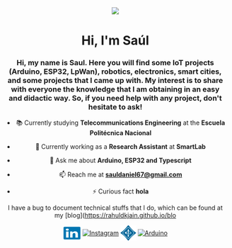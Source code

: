 <div id="header" align="center">
  <img
    src="https://media.giphy.com/media/v1.Y2lkPTc5MGI3NjExNGNkOWFmNDQ4ZjIzYTNjMDZmMTMwODU2ZTZhY2UxMDFhMDFiZDFjYiZlcD12MV9pbnRlcm5hbF9naWZzX2dpZklkJmN0PWc/fVi9toGlv0tbMm1yoF/giphy.gif"
    width="200"
  />
  <h1 align="center">Hi, I'm Saúl</h1>
  <h3 align="center">
    Hi, my name is Saul. Here you will find some IoT projects (Arduino, ESP32,
    LpWan), robotics, electronics, smart cities, and some projects that I came
    up with. My interest is to share with everyone the knowledge that I am
    obtaining in an easy and didactic way. So, if you need help with any
    project, don't hesitate to ask!
  </h3>

- 📚 Currently studying **Telecommunications Engineering** at the **Escuela Politécnica Nacional**

- 🔭 Currently working as a **Research Assistant** at **SmartLab**

- 💬 Ask me about **Arduino, ESP32 and Typescript**

- 📫 Reach me at **sauldaniel67@gmail.com**

- ⚡ Curious fact **hola**

I have a bug to document technical stuffs that I do, which can be found at my [blog](https://rahuldkjain.github.io/blo

  <div id="badges" align="center">
    <a href="https://linkedin.com/in/saudny" target="_blank"
      ><img
        align="center"
        src="https://raw.githubusercontent.com/devicons/devicon/master/icons/linkedin/linkedin-original.svg"
        alt="LinkedIn"
        height="30"
        width="40"
    /></a>
    <a href="https://www.instagram.com/sauldequito/" target="_blank"
      ><img
        align="center"
        src="https://raw.githubusercontent.com/rahuldkjain/github-profile-readme-generator/master/src/images/icons/Social/instagram.svg"
        alt="Instagram"
        height="30"
        width="40"
    /></a>
    <a href="https://www.instagram.com/comsoc.epn/" target="_blank"
      ><img
        align="center"
        src="https://raw.githubusercontent.com/Saudny/Saudny/main/assets/svg/ieee-icon.svg"
        alt="IEEE"
        height="35"
        width="35"
    /></a>
    <a href="https://www.instagram.com/saulhub/" target="_blank"
      ><img
        align="center"
        src="https://raw.githubusercontent.com/rahuldkjain/github-profile-readme-generator/master/src/images/icons/Other/arduino.svg"
        alt="Arduino"
        height="30"
        width="40"
    /></a>
  </div>
</div>
